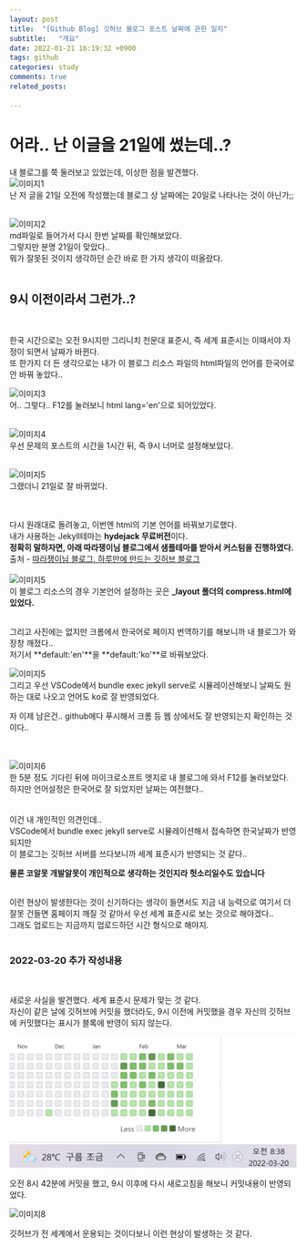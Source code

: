 ```yaml
---
layout: post
title:  "[Github Blog] 깃허브 블로그 포스트 날짜에 관한 일지"
subtitle:   "개요"
date: 2022-01-21 16:19:32 +0900
tags: github
categories: study
comments: true
related_posts:

---
```



# 어라.. 난 이글을 21일에 썼는데..?<br/>

내 블로그를 쭉 둘러보고 있었는데, 이상한 점을 발견했다.<br/>
![이미지1](https://github.com/wookikim95/wookikim95.github.io/blob/main/assets/img/study/github/2022-01-21_1.jpg?raw=true)<br/>
난 저 글을 21일 오전에 작성했는데 블로그 상 날짜에는 20일로 나타나는 것이 아닌가;;<br/>
<br/>


![이미지2](https://github.com/wookikim95/wookikim95.github.io/blob/main/assets/img/study/github/2022-01-21_2.jpg?raw=true)<br/>
md파일로 들어가서 다시 한번 날짜를 확인해보았다.<br/>
그렇지만 분명 21일이 맞았다..<br/>
뭐가 잘못된 것이지 생각하던 순간 바로 한 가지 생각이 떠올랐다.<br/>
<br/>

## 9시 이전이라서 그런가..?<br/>

<br/>

한국 시간으로는 오전 9시지만 그리니치 천문대 표준시, 즉 세계 표준시는 이때서야 자정이 되면서 날짜가 바뀐다.<br/>
또 한가지 더 든 생각으로는 내가 이 블로그 리소스 파일의 html파일의 언어를 한국어로 안 바꿔 놓았다..<br/>

![이미지3](https://github.com/wookikim95/wookikim95.github.io/blob/main/assets/img/study/github/2022-01-21_5.jpg?raw=true)<br/>
어.. 그렇다.. F12를 눌러보니 html lang='en'으로 되어있었다.<br/>
<br/>

![이미지4](https://github.com/wookikim95/wookikim95.github.io/blob/main/assets/img/study/github/2022-01-21_3.jpg?raw=true)<br/>
우선 문제의 포스트의 시간을 1시간 뒤, 즉 9시 너머로 설정해보았다.<br/>
<br/>

![이미지5](https://github.com/wookikim95/wookikim95.github.io/blob/main/assets/img/study/github/2022-01-21_4.jpg?raw=true)<br/>
그랬더니 21일로 잘 바뀌었다.<br/>
<br/>
<br/>

다시 원래대로 돌려놓고, 이번엔 html의 기본 언어를 바꿔보기로했다.<br/>
내가 사용하는 Jekyll테마는 **hydejack 무료버전**이다.<br/>
**정확히 말하자면, 아래 따라쟁이님 블로그에서 샘플테마를 받아서 커스텀을 진행하였다.**<br/>
출처 - [따라쟁이님 블로그, 하루만에 만드는 깃허브 블로그](https://khw11044.github.io/blog/githubpages/2020-12-26-making-blog-02/)<br/>
<br/>
![이미지5](https://github.com/wookikim95/wookikim95.github.io/blob/main/assets/img/study/github/2022-01-21_6.jpg?raw=true)<br/>
이 블로그 리소스의 경우 기본언어 설정하는 곳은 **_layout 폴더의 compress.html에 있었다.**<br/>
<br/>

그리고 사진에는 없지만 크롬에서 한국어로 페이지 번역하기를 해보니까 내 블로그가 와장창 깨졌다..<br/>
저기서 **default:'en'**을 **default:'ko'**로 바꿔보았다. <br/>

![이미지5](https://github.com/wookikim95/wookikim95.github.io/blob/main/assets/img/study/github/2022-01-21_7.jpg?raw=true)<br/>
그리고 우선 VSCode에서 bundle exec jekyll serve로 시뮬레이션해보니 날짜도 원하는 대로 나오고 언어도 ko로 잘 반영되었다.<br/>

자 이제 남은건.. github에다 푸시해서 크롬 등 웹 상에서도 잘 반영되는지 확인하는 것이다..<br/>
<br/>
<br/>

![이미지6](https://github.com/wookikim95/wookikim95.github.io/blob/main/assets/img/study/github/2022-01-21_8.jpg?raw=true)<br/>
한 5분 정도 기다린 뒤에 마이크로소프트 엣지로 내 블로그에 와서 F12를 눌러보았다.<br/>
하지만 언어설정은 한국어로 잘 되었지만 날짜는 여전했다..<br/>
<br/>
<br/>
이건 내 개인적인 의견인데..<br/>
VSCode에서 bundle exec jekyll serve로 시뮬레이션해서 접속하면 한국날짜가 반영되지만<br/>
이 블로그는 깃허브 서버를 쓰다보니까 세계 표준시가 반영되는 것 같다..<br/>

**물론 코알못 개발알못이 개인적으로 생각하는 것인지라 헛소리일수도 있습니다**<br/>

<br/>
이런 현상이 발생한다는 것이 신기하다는 생각이 들면서도 지금 내 능력으로 여기서 더 잘못 건들면 홈페이지 깨질 것 같아서 우선 세계 표준시로 보는 것으로 해야겠다..<br/>
그래도 업로드는 지금까지 업로드하던 시간 형식으로 해야지.<br/>
<br/>

### 2022-03-20 추가 작성내용<br/>
<br/>

새로운 사실을 발견했다. 세계 표준시 문제가 맞는 것 같다.<br/>
자신이 같은 날에 깃허브에 커밋을 했더라도, 9시 이전에 커밋했을 경우 자신의 깃허브에 커밋했다는 표시가 블록에 반영이 되지 않는다.<br/>

![이미지7](https://github.com/wookeykim95/wookeykim95.github.io/blob/main/assets/img/study/github/2022-03-20_github_1.jpg?raw=true)<br/>


오전 8시 42분에 커밋을 했고, 9시 이후에 다시 새로고침을 해보니 커밋내용이 반영되었다.<br/>

![이미지8](https://github.com/wookeykim95/wookeykim95.github.io/blob/main/assets/img/study/github/2022-03-20_2.jpg?raw=true)<br/>

깃허브가 전 세계에서 운용되는 것이다보니 이런 현상이 발생하는 것 같다.<br/>